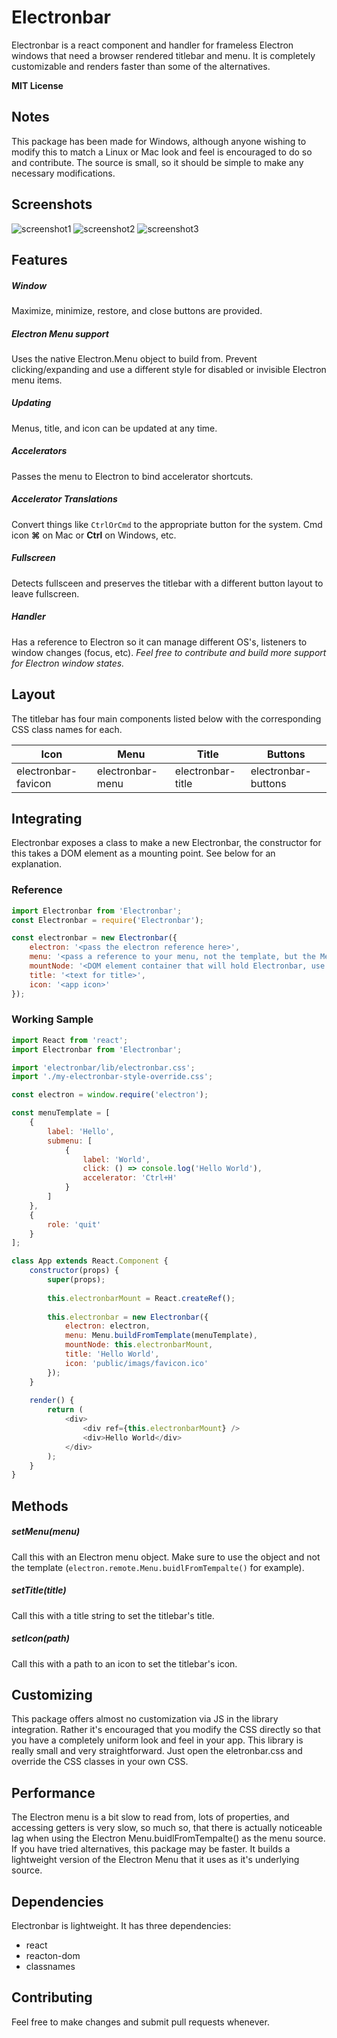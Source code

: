 # Electronbar

Electronbar is a react component and handler for frameless Electron windows that need a browser rendered titlebar and menu. It is completely customizable and renders faster than some of the alternatives.

**MIT License**


## Notes
This package has been made for Windows, although anyone wishing to modify this to match a Linux or Mac look and feel is encouraged to do so and contribute. The source is small, so it should be simple to make any necessary modifications.

## Screenshots

![screenshot1](https://github.com/obsius/electronbar/blob/master/doc/1.png)
![screenshot2](https://github.com/obsius/electronbar/blob/master/doc/2.png)
![screenshot3](https://github.com/obsius/electronbar/blob/master/doc/3.gif)

## Features

##### Window
Maximize, minimize, restore, and close buttons are provided.

##### Electron Menu support
Uses the native Electron.Menu object to build from. Prevent clicking/expanding and use a different style for disabled or invisible Electron menu items.

##### Updating
Menus, title, and icon can be updated at any time.

##### Accelerators
Passes the menu to Electron to bind accelerator shortcuts.

##### Accelerator Translations
Convert things like `CtrlOrCmd` to the appropriate button for the system. Cmd icon **&#8984;** on Mac or **Ctrl** on Windows, etc.

##### Fullscreen
Detects fullsceen and preserves the titlebar with a different button layout to leave fullscreen.

##### Handler
Has a reference to Electron so it can manage different OS's, listeners to window changes (focus, etc). *Feel free to contribute and build more support for Electron window states.*


## Layout
The titlebar has four main components listed below with the corresponding CSS class names for each.

Icon | Menu | Title | Buttons
-|-|-|-
electronbar-favicon | electronbar-menu | electronbar-title | electronbar-buttons

## Integrating
Electronbar exposes a class to make a new Electronbar, the constructor for this takes a DOM element as a mounting point. See below for an explanation.

### Reference
```js
import Electronbar from 'Electronbar';
const Electronbar = require('Electronbar');

const electronbar = new Electronbar({
    electron: '<pass the electron reference here>',
    menu: '<pass a reference to your menu, not the template, but the Menu.buildFromTemplate() object>',
    mountNode: '<DOM element container that will hold Electronbar, use document.getElementById() or make a ref in React for this>',
    title: '<text for title>',
    icon: '<app icon>'
});
```

### Working Sample
```js
import React from 'react';
import Electronbar from 'Electronbar';

import 'electronbar/lib/electronbar.css';
import './my-electronbar-style-override.css';

const electron = window.require('electron');

const menuTemplate = [
    {
        label: 'Hello',
        submenu: [
            {
                label: 'World',
                click: () => console.log('Hello World'),
                accelerator: 'Ctrl+H'
            }
        ]
    },
    {
        role: 'quit'
    }
];

class App extends React.Component {
    constructor(props) {
        super(props);
       
        this.electronbarMount = React.createRef();
       
        this.electronbar = new Electronbar({
            electron: electron,
            menu: Menu.buildFromTemplate(menuTemplate),
            mountNode: this.electronbarMount,
            title: 'Hello World',
            icon: 'public/imags/favicon.ico'
        });
    }
   
    render() {
        return (
            <div>
                <div ref={this.electronbarMount} />
                <div>Hello World</div>
            </div>
        );
    }
}
```

## Methods

##### setMenu(menu)
Call this with an Electron menu object. Make sure to use the object and not the template (`electron.remote.Menu.buidlFromTempalte()` for example).

##### setTitle(title)
Call this with a title string to set the titlebar's title.

##### setIcon(path)
Call this with a path to an icon to set the titlebar's icon.


## Customizing
This package offers almost no customization via JS in the library integration. Rather it's encouraged that you modify the CSS directly so that you have a completely uniform look and feel in your app. This library is really small and very straightforward. Just open the eletronbar.css and override the CSS classes in your own CSS.


## Performance
The Electron menu is a bit slow to read from, lots of properties, and accessing getters is very slow, so much so, that there is actually noticeable lag when using the Electron Menu.buidlFromTempalte() as the menu source.  If you have tried alternatives, this package may be faster.  It builds a lightweight version of the Electron Menu that it uses as it's underlying source.

## Dependencies
Electronbar is lightweight. It has three dependencies:
- react
- reacton-dom
- classnames

## Contributing
Feel free to make changes and submit pull requests whenever.